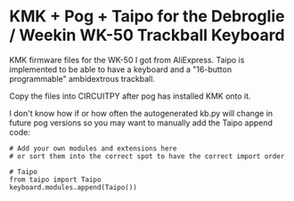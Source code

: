 # KMK + Pog + Taipo for the Debroglie / Weekin WK-50 Trackball Keyboard
KMK firmware files for the WK-50 I got from AliExpress.
Taipo is implemented to be able to have a keyboard and a "16-button programmable" ambidextrous trackball.

Copy the files into CIRCUITPY after pog has installed KMK onto it. 

I don't know how if or how often the autogenerated kb.py will change in future pog versions so you may want to manually add the Taipo append code:
```
# Add your own modules and extensions here
# or sort them into the correct spot to have the correct import order

# Taipo
from taipo import Taipo
keyboard.modules.append(Taipo())
```
